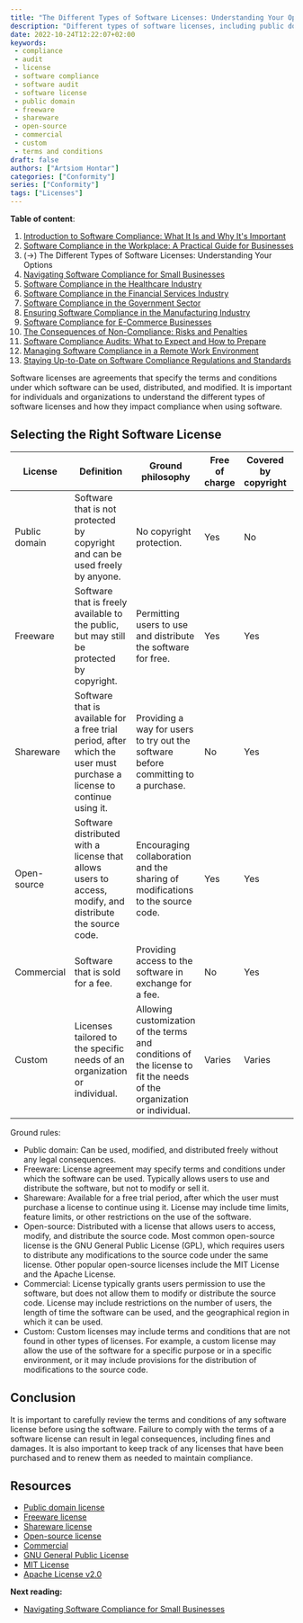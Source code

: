 ```yaml
---
title: "The Different Types of Software Licenses: Understanding Your Options"
description: "Different types of software licenses, including public domain, freeware, shareware, open-source, commercial, and custom."
date: 2022-10-24T12:22:07+02:00
keywords:
 - compliance
 - audit
 - license
 - software compliance
 - software audit
 - software license
 - public domain
 - freeware
 - shareware
 - open-source
 - commercial
 - custom
 - terms and conditions
draft: false
authors: ["Artsiom Hontar"]
categories: ["Conformity"]
series: ["Conformity"]
tags: ["Licenses"]
---
```


**Table of content**:
1. [Introduction to Software Compliance: What It Is and Why It's Important](learnings/conformity/introduction-to-software-compliance.md)
2. [Software Compliance in the Workplace: A Practical Guide for Businesses](learnings/conformity/software-compliance-practical-guide.md)
3. (->) The Different Types of Software Licenses: Understanding Your Options
4. [Navigating Software Compliance for Small Businesses](learnings/conformity/software-compliance-for-small-business.md)
5. [Software Compliance in the Healthcare Industry](learnings/conformity/software-compliance-for-healthcare.md)
6. [Software Compliance in the Financial Services Industry](learnings/conformity/software-compliance-for-financial-services.md)
7. [Software Compliance in the Government Sector](learnings/conformity/software-compliance-for-government-sector.md)
8. [Ensuring Software Compliance in the Manufacturing Industry](learnings/conformity/software-compliance-for-manufacturing.md)
9. [Software Compliance for E-Commerce Businesses](learnings/conformity/software-compliance-for-e-commerce.md)
10. [The Consequences of Non-Compliance: Risks and Penalties](learnings/conformity/consequences-of-non-compliance.md)
11. [Software Compliance Audits: What to Expect and How to Prepare](learnings/conformity/software-compliance-audits.md)
12. [Managing Software Compliance in a Remote Work Environment](learnings/conformity/software-compliance-in-remote-work.md)
13. [Staying Up-to-Date on Software Compliance Regulations and Standards](learnings/conformity/staying-up-to-date-on-software-compliance.md)

Software licenses are agreements that specify the terms and conditions under which software can be used, distributed, and modified. It is important for individuals and organizations to understand the different types of software licenses and how they impact compliance when using software.

## Selecting the Right Software License

| License | Definition| Ground philosophy | Free of charge | Covered by copyright | Examples  |
|-----------------|-----------------------------------------------------------------------------------------------------------------------------------------|---------------------------------------------------------------------------------------------------------------------------------------------------------|----------------|---------------------|----------------------------|
| Public domain | Software that is not protected by copyright and can be used freely by anyone.| No copyright protection.| Yes| No| N/A (not protected by copyright) |
| Freeware| Software that is freely available to the public, but may still be protected by copyright. | Permitting users to use and distribute the software for free.| Yes| Yes| 7-Zip, LibreOffice |
| Shareware | Software that is available for a free trial period, after which the user must purchase a license to continue using it. | Providing a way for users to try out the software before committing to a purchase. | No| Yes| WinZip  |
| Open-source  | Software distributed with a license that allows users to access, modify, and distribute the source code.  | Encouraging collaboration and the sharing of modifications to the source code.| Yes| Yes| Linux, MySQL |
| Commercial| Software that is sold for a fee. | Providing access to the software in exchange for a fee.| No| Yes  | Microsoft Office, Adobe Photoshop |
| Custom  | Licenses tailored to the specific needs of an organization or individual.  | Allowing customization of the terms and conditions of the license to fit the needs of the organization or individual.| Varies| Varies| Dependent on the specific license |

Ground rules:
- Public domain: Can be used, modified, and distributed freely without any legal consequences.
- Freeware: License agreement may specify terms and conditions under which the software can be used. Typically allows users to use and distribute the software, but not to modify or sell it.
- Shareware: Available for a free trial period, after which the user must purchase a license to continue using it. License may include time limits, feature limits, or other restrictions on the use of the software.
- Open-source: Distributed with a license that allows users to access, modify, and distribute the source code. Most common open-source license is the GNU General Public License (GPL), which requires users to distribute any modifications to the source code under the same license. Other popular open-source licenses include the MIT License and the Apache License.
- Commercial: License typically grants users permission to use the software, but does not allow them to modify or distribute the source code. License may include restrictions on the number of users, the length of time the software can be used, and the geographical region in which it can be used.
- Custom: Custom licenses may include terms and conditions that are not found in other types of licenses. For example, a custom license may allow the use of the software for a specific purpose or in a specific environment, or it may include provisions for the distribution of modifications to the source code.

## Conclusion
It is important to carefully review the terms and conditions of any software license before using the software. Failure to comply with the terms of a software license can result in legal consequences, including fines and damages. It is also important to keep track of any licenses that have been purchased and to renew them as needed to maintain compliance.

## Resources
 - [Public domain license](https://en.wikipedia.org/wiki/Public-domain-equivalent_license)
 - [Freeware license](https://en.wikipedia.org/wiki/Freeware)
 - [Shareware license](https://es.wikipedia.org/wiki/Shareware)
 - [Open-source license](https://en.wikipedia.org/wiki/Open-source_license)
 - [Commercial](https://en.wikipedia.org/wiki/Proprietary_software)
 - [GNU General Public License](https://www.gnu.org/licenses/licenses.en.html)
 - [MIT License](https://opensource.org/licenses/MIT)
 - [Apache License v2.0](https://www.apache.org/licenses/LICENSE-2.0)

**Next reading:**
- [Navigating Software Compliance for Small Businesses](learnings/conformity/software-compliance-for-small-business.md)